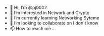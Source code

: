 - 👋 Hi, I’m @pj0002
- 👀 I’m interested in Network and Crypto
- 🌱 I’m currently learning Networking Syteme
- 💞️ I’m looking to collaborate on I don't know
- 📫 How to reach me ...

<!---
pj0002/pj0002 is a ✨ special ✨ repository because its `README.md` (this file) appears on your GitHub profile.
You can click the Preview link to take a look at your changes.
--->
